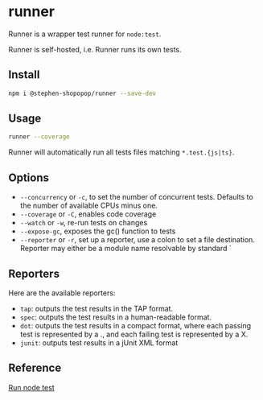 # runner

Runner is a wrapper test runner for `node:test`.

Runner is self-hosted, i.e. Runner runs its own tests.

## Install

```bash
npm i @stephen-shopopop/runner --save-dev
```

## Usage

```bash
runner --coverage
```

Runner will automatically run all tests files matching `*.test.{js|ts}`.

## Options

* `--concurrency` or `-c`, to set the number of concurrent tests. Defaults to the number of available CPUs minus one.
* `--coverage` or `-C`, enables code coverage
* `--watch` or `-w`, re-run tests on changes
* `--expose-gc`, exposes the gc() function to tests
* `--reporter` or `-r`, set up a reporter, use a colon to set a file destination. Reporter may either be a module name resolvable by standard `

## Reporters

Here are the available reporters:

* `tap`: outputs the test results in the TAP format.
* `spec`: outputs the test results in a human-readable format.
* `dot`: outputs the test results in a compact format, where each passing test is represented by a ., and each failing test is represented by a X.
* `junit`: outputs test results in a jUnit XML format

## Reference

[Run node test](https://nodejs.org/api/test.html#runoptions)
